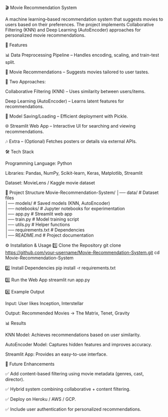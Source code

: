 🎬 Movie Recommendation System

A machine learning–based recommendation system that suggests movies to users based on their preferences. The project implements Collaborative Filtering (KNN) and Deep Learning (AutoEncoder) approaches for personalized movie recommendations.

🚀 Features

📊 Data Preprocessing Pipeline – Handles encoding, scaling, and train-test split.

🎥 Movie Recommendations – Suggests movies tailored to user tastes.

🤖 Two Approaches:

Collaborative Filtering (KNN) – Uses similarity between users/items.

Deep Learning (AutoEncoder) – Learns latent features for recommendations.

💾 Model Saving/Loading – Efficient deployment with Pickle.

🌐 Streamlit Web App – Interactive UI for searching and viewing recommendations.

🎶 Extra – (Optional) Fetches posters or details via external APIs.

🛠️ Tech Stack

Programming Language: Python

Libraries: Pandas, NumPy, Scikit-learn, Keras, Matplotlib, Streamlit

Dataset: MovieLens / Kaggle movie dataset

📂 Project Structure
Movie-Recommendation-System/
│── data/                 # Dataset files  
│── models/               # Saved models (KNN, AutoEncoder)  
│── notebooks/            # Jupyter notebooks for experimentation  
│── app.py                # Streamlit web app  
│── train.py              # Model training script  
│── utils.py              # Helper functions  
│── requirements.txt      # Dependencies  
│── README.md             # Project documentation  

⚙️ Installation & Usage
1️⃣ Clone the Repository
git clone https://github.com/your-username/Movie-Recommendation-System.git
cd Movie-Recommendation-System

2️⃣ Install Dependencies
pip install -r requirements.txt

3️⃣ Run the Web App
streamlit run app.py

4️⃣ Example Output

Input: User likes Inception, Interstellar

Output: Recommended Movies → The Matrix, Tenet, Gravity

📊 Results

KNN Model: Achieves recommendations based on user similarity.

AutoEncoder Model: Captures hidden features and improves accuracy.

Streamlit App: Provides an easy-to-use interface.

🔮 Future Enhancements

✅ Add content-based filtering using movie metadata (genres, cast, director).

✅ Hybrid system combining collaborative + content filtering.

✅ Deploy on Heroku / AWS / GCP.

✅ Include user authentication for personalized recommendations.
